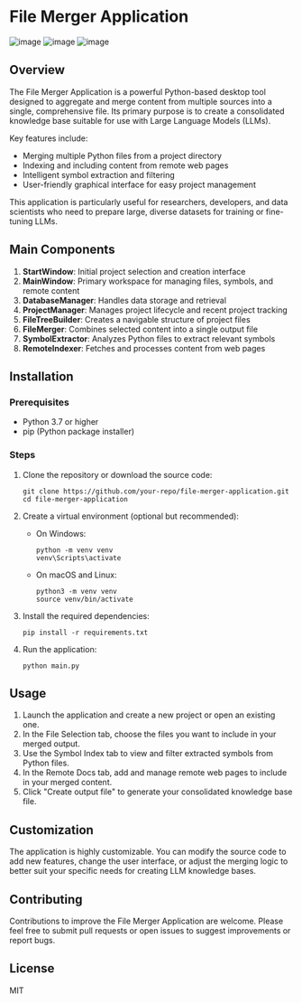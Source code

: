 # File Merger Application
![image](https://github.com/user-attachments/assets/9e5648a6-b8fb-451c-babe-b419f534e59f)
![image](https://github.com/user-attachments/assets/0989e932-2385-4428-917c-3f8687e2ba2c)
![image](https://github.com/user-attachments/assets/6e7d14f5-dfab-4fb0-a234-bac9bc966e35)

## Overview

The File Merger Application is a powerful Python-based desktop tool designed to aggregate and merge content from multiple sources into a single, comprehensive file. Its primary purpose is to create a consolidated knowledge base suitable for use with Large Language Models (LLMs).

Key features include:
- Merging multiple Python files from a project directory
- Indexing and including content from remote web pages
- Intelligent symbol extraction and filtering
- User-friendly graphical interface for easy project management

This application is particularly useful for researchers, developers, and data scientists who need to prepare large, diverse datasets for training or fine-tuning LLMs.

## Main Components

1. **StartWindow**: Initial project selection and creation interface
2. **MainWindow**: Primary workspace for managing files, symbols, and remote content
3. **DatabaseManager**: Handles data storage and retrieval
4. **ProjectManager**: Manages project lifecycle and recent project tracking
5. **FileTreeBuilder**: Creates a navigable structure of project files
6. **FileMerger**: Combines selected content into a single output file
7. **SymbolExtractor**: Analyzes Python files to extract relevant symbols
8. **RemoteIndexer**: Fetches and processes content from web pages

## Installation

### Prerequisites

- Python 3.7 or higher
- pip (Python package installer)

### Steps

1. Clone the repository or download the source code:
   ```
   git clone https://github.com/your-repo/file-merger-application.git
   cd file-merger-application
   ```

2. Create a virtual environment (optional but recommended):
   - On Windows:
     ```
     python -m venv venv
     venv\Scripts\activate
     ```
   - On macOS and Linux:
     ```
     python3 -m venv venv
     source venv/bin/activate
     ```

3. Install the required dependencies:
   ```
   pip install -r requirements.txt
   ```

4. Run the application:
   ```
   python main.py
   ```

## Usage

1. Launch the application and create a new project or open an existing one.
2. In the File Selection tab, choose the files you want to include in your merged output.
3. Use the Symbol Index tab to view and filter extracted symbols from Python files.
4. In the Remote Docs tab, add and manage remote web pages to include in your merged content.
5. Click "Create output file" to generate your consolidated knowledge base file.

## Customization

The application is highly customizable. You can modify the source code to add new features, change the user interface, or adjust the merging logic to better suit your specific needs for creating LLM knowledge bases.

## Contributing

Contributions to improve the File Merger Application are welcome. Please feel free to submit pull requests or open issues to suggest improvements or report bugs.

## License

MIT
